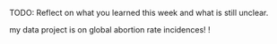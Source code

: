 TODO: Reflect on what you learned this week and what is still unclear.

my data project is on global abortion rate incidences! ! 
